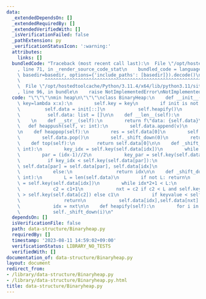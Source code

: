 ```yaml
---
data:
  _extendedDependsOn: []
  _extendedRequiredBy: []
  _extendedVerifiedWith: []
  _isVerificationFailed: false
  _pathExtension: py
  _verificationStatusIcon: ':warning:'
  attributes:
    links: []
  bundledCode: "Traceback (most recent call last):\n  File \"/opt/hostedtoolcache/Python/3.11.4/x64/lib/python3.11/site-packages/onlinejudge_verify/documentation/build.py\"\
    , line 71, in _render_source_code_stat\n    bundled_code = language.bundle(stat.path,\
    \ basedir=basedir, options={'include_paths': [basedir]}).decode()\n          \
    \         ^^^^^^^^^^^^^^^^^^^^^^^^^^^^^^^^^^^^^^^^^^^^^^^^^^^^^^^^^^^^^^^^^^^^^^^^^^^^^^^^^\n\
    \  File \"/opt/hostedtoolcache/Python/3.11.4/x64/lib/python3.11/site-packages/onlinejudge_verify/languages/python.py\"\
    , line 96, in bundle\n    raise NotImplementedError\nNotImplementedError\n"
  code: "\"\"\"\nmin heap\n\"\"\"\nclass BinaryHeap:\n    def __init__(self, init=None,\
    \ key=lambda x:x):\n        self.key = key\n        if init is not None:\n   \
    \         self.data = init[::]\n            self.heapify()\n        else:\n  \
    \          self.data: list = []\n\n    def __len__(self):\n        return len(self.data)\n\
    \    \n    def __str__(self):\n        return f\"data: {self.data}\"\n    \n \
    \   def heappush(self, v: int):\n        self.data.append(v)\n        self._shift_up(len(self.data)-1)\n\
    \n    def heappop(self):\n        res = self.data[0]\n        self.data[0] = self.data[-1]\n\
    \        self.data.pop()\n        self._shift_down(0)\n        return res\n\n\
    \    def top(self):\n        return self.data[0]\n\n    def _shift_up(self, idx:\
    \ int):\n        key_idx = self.key(self.data[idx])\n        while idx:\n    \
    \        par = (idx-1)//2\n            key_par = self.key(self.data[par])\n  \
    \          if key_idx < self.key(self.data[par]):\n                self.data[idx],\
    \ self.data[par] = self.data[par], self.data[idx]\n                idx = par\n\
    \            else:\n                return idx\n\n    def _shift_down(self, idx:\
    \ int):\n        L = len(self.data)\n        if not L: return\n        keyvalue\
    \ = self.key(self.data[idx])\n        while idx*2+1 < L:\n            c1 = idx*2+1\n\
    \            c2 = c1+1\n            nxt = c2 if c2 < L and self.key(self.data[c1])\
    \ > self.key(self.data[c2]) else c1\n            if keyvalue < self.key(self.data[nxt]):\n\
    \                return\n            self.data[idx],self.data[nxt] = self.data[nxt],self.data[idx]\n\
    \            idx = nxt\n\n    def heapify(self):\n        for i in range((len(self.data)-1)//2+1)[::-1]:\n\
    \            self._shift_down(i)\n"
  dependsOn: []
  isVerificationFile: false
  path: data-structure/Binaryheap.py
  requiredBy: []
  timestamp: '2023-08-11 14:59:02+09:00'
  verificationStatus: LIBRARY_NO_TESTS
  verifiedWith: []
documentation_of: data-structure/Binaryheap.py
layout: document
redirect_from:
- /library/data-structure/Binaryheap.py
- /library/data-structure/Binaryheap.py.html
title: data-structure/Binaryheap.py
---
```

